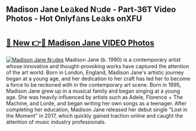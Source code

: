 ## Madison Jane Le𝚊ked N𝚞de - Part-36T Video Photos - Hot Onlyf𝚊ns Le𝚊ks onXFU

# <h2><a href="http://ab67761.deff.icu/?id=Madison+Jane">🔗 New 👉🔴 Madison Jane VIDEO Photos</a></h2>

[![Madison Jane N𝚞des](https://i.imgur.com/rIISA9y.gif)](http://ab67761.deff.icu/?id=Madison+Jane)
Madison Jane (b. 1990) is a contemporary artist whose innovative and thought-provoking works have captured the attention of the art world. Born in London, England, Madison Jane's artistic journey began at a young age, and her dedication to her craft has led her to become a force to be reckoned with in the contemporary art scene. Born in 1995, Madison Jane grew up in a musical family and began singing at a young age. She was heavily influenced by artists such as Adele, Florence + The Machine, and Lorde, and began writing her own songs as a teenager. After completing her education, Madison Jane released her debut single "Lost in the Moment" in 2017, which quickly gained traction online and caught the attention of music industry professionals.

